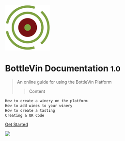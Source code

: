 <!-- _coverpage.md -->

![logo](_media/logo_bottleVin_100x100.svg)

# BottleVin Documentation <small>1.0</small>

> An online guide for using the BottleVin Platform
>> Content

    How to create a winery on the platform
    How to add wines to your winery
    How to create a tasting
    Creating a QR Code


[Get Started](articles/content)

![](https://bottlevin.com/wp-content/uploads/2019/08/BV-HowTo-ScanningPhoto-WithScreen-72-opacity.jpg)

